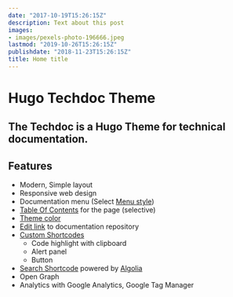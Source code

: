 ```yaml
---
date: "2017-10-19T15:26:15Z"
description: Text about this post
images:
- images/pexels-photo-196666.jpeg
lastmod: "2019-10-26T15:26:15Z"
publishdate: "2018-11-23T15:26:15Z"
title: Home title
---
```


# Hugo Techdoc Theme

## The Techdoc is a Hugo Theme for technical documentation.

## Features

-   Modern, Simple layout
-   Responsive web design
-   Documentation menu (Select [Menu style](getting-started/screenshot/#menu-style))
-   [Table Of Contents](sample/table-of-contents/) for the page (selective)
-   [Theme color](getting-started/screenshot/#theme-color)
-   [Edit link](getting-started/screenshot/#edit-link) to documentation repository
-   [Custom Shortcodes](sample/custom-shortcodes/)
    -   Code highlight with clipboard
    -   Alert panel
    -   Button
-   [Search Shortcode](sample/search-shortcode/) powered by [Algolia](https://www.algolia.com/)
-   Open Graph
-   Analytics with Google Analytics, Google Tag Manager

